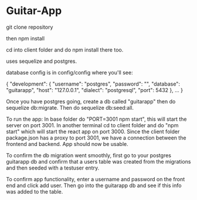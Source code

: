 # Guitar-App

git clone repository

then npm install

cd into client folder and do npm install there too.

uses sequelize and postgres. 

database config is in config/config where you'll see:

{
  "development": {
    "username": "postgres",
    "password": "",
    "database": "guitarapp",
    "host": "127.0.0.1",
    "dialect": "postgresql",
    "port": 5432
  },
  ...
}

Once you have postgres going, create a db called "guitarapp" then do sequelize db:migrate.
Then do sequelize db:seed:all.

To run the app:
  In base folder do "PORT=3001 npm start", this will start the server on port 3001.
  In another terminal cd to client folder and do "npm start" which will start the react app on port 3000.
  Since the client folder package.json has a proxy to port 3001, we have a connection between the frontend and backend.
  App should now be usable.
  
To confirm the db migration went smoothly, first go to your postgres guitarapp db and confirm that a users table was created from the migrations and then seeded with a testuser entry.

To confirm app functionality, enter a username and password on the front end and click add user. Then go into the guitarapp db and see if this info was added to the table.
